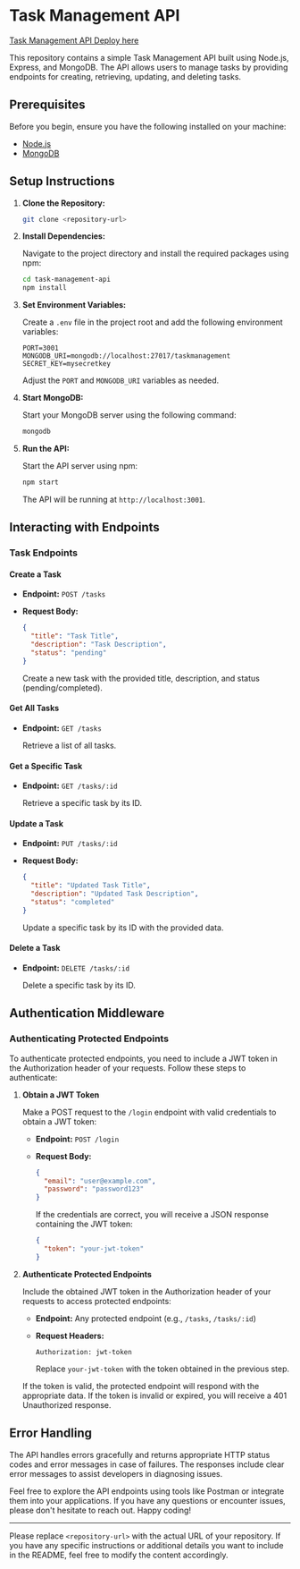 # Task Management API
[Task Management API Deploy here](https://task-management-api-o16l.onrender.com)

This repository contains a simple Task Management API built using Node.js, Express, and MongoDB. The API allows users to manage tasks by providing endpoints for creating, retrieving, updating, and deleting tasks.

## Prerequisites

Before you begin, ensure you have the following installed on your machine:

- [Node.js](https://nodejs.org/en/)
- [MongoDB](https://www.mongodb.com/try/download/community)

## Setup Instructions

1. **Clone the Repository:**

   ```bash
   git clone <repository-url>
   ```

2. **Install Dependencies:**

   Navigate to the project directory and install the required packages using npm:

   ```bash
   cd task-management-api
   npm install
   ```

3. **Set Environment Variables:**

   Create a `.env` file in the project root and add the following environment variables:

   ```env
   PORT=3001
   MONGODB_URI=mongodb://localhost:27017/taskmanagement
   SECRET_KEY=mysecretkey
   ```

   Adjust the `PORT` and `MONGODB_URI` variables as needed.

4. **Start MongoDB:**

   Start your MongoDB server using the following command:

   ```bash
   mongodb
   ```

5. **Run the API:**

   Start the API server using npm:

   ```bash
   npm start
   ```

   The API will be running at `http://localhost:3001`.

## Interacting with Endpoints

### Task Endpoints

#### Create a Task

- **Endpoint:** `POST /tasks`
- **Request Body:**

  ```json
  {
    "title": "Task Title",
    "description": "Task Description",
    "status": "pending"
  }
  ```

  Create a new task with the provided title, description, and status (pending/completed).

#### Get All Tasks

- **Endpoint:** `GET /tasks`

  Retrieve a list of all tasks.

#### Get a Specific Task

- **Endpoint:** `GET /tasks/:id`

  Retrieve a specific task by its ID.

#### Update a Task

- **Endpoint:** `PUT /tasks/:id`
- **Request Body:**

  ```json
  {
    "title": "Updated Task Title",
    "description": "Updated Task Description",
    "status": "completed"
  }
  ```

  Update a specific task by its ID with the provided data.

#### Delete a Task

- **Endpoint:** `DELETE /tasks/:id`

  Delete a specific task by its ID.

## Authentication Middleware

### Authenticating Protected Endpoints

To authenticate protected endpoints, you need to include a JWT token in the Authorization header of your requests. Follow these steps to authenticate:

1. **Obtain a JWT Token**

   Make a POST request to the `/login` endpoint with valid credentials to obtain a JWT token:

   - **Endpoint:** `POST /login`
   - **Request Body:**

     ```json
     {
       "email": "user@example.com",
       "password": "password123"
     }
     ```

     If the credentials are correct, you will receive a JSON response containing the JWT token:

     ```json
     {
       "token": "your-jwt-token"
     }
     ```

2. **Authenticate Protected Endpoints**

   Include the obtained JWT token in the Authorization header of your requests to access protected endpoints:

   - **Endpoint:** Any protected endpoint (e.g., `/tasks`, `/tasks/:id`)
   - **Request Headers:**

     ```
     Authorization: jwt-token
     ```

     Replace `your-jwt-token` with the token obtained in the previous step.

   If the token is valid, the protected endpoint will respond with the appropriate data. If the token is invalid or expired, you will receive a 401 Unauthorized response.

## Error Handling

The API handles errors gracefully and returns appropriate HTTP status codes and error messages in case of failures. The responses include clear error messages to assist developers in diagnosing issues.

Feel free to explore the API endpoints using tools like Postman or integrate them into your applications. If you have any questions or encounter issues, please don't hesitate to reach out. Happy coding!

--- 

Please replace `<repository-url>` with the actual URL of your repository. If you have any specific instructions or additional details you want to include in the README, feel free to modify the content accordingly.
